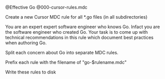 @Effective Go  @000-cursor-rules.mdc 

Create a new Cursor MDC rule for all *.go files (in all subdirectories)

You are an expert expert software engineer who knows Go. Infact you are the software engineer who created Go. Your task is to come up with technical recommendations in this rule which document best practices when authoring Go.

Split each concern about Go into separate MDC rules.

Prefix each rule with the filename of "go-$rulename.mdc"

Write these rules to disk
